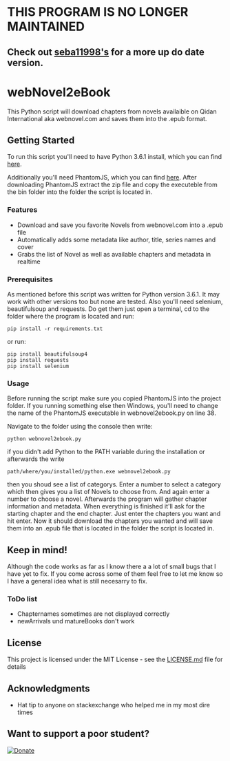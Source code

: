 # THIS PROGRAM IS NO LONGER MAINTAINED

## Check out [seba11998's](https://github.com/seba11998/webnovel2ebook/) for a more up do date version.


# webNovel2eBook
This Python script will download chapters from novels availaible on Qidan International aka webnovel.com and saves them into the .epub format.

## Getting Started

To run this script you'll need to have Python 3.6.1 install, which you can find [here](https://www.python.org/downloads/ "Python Download Link").

Additionally you'll need PhantomJS, which you can find [here](http://phantomjs.org/download.html "PhantomJS Download Link").
After downloading PhantomJS extract the zip file and copy the executeble from the bin folder into the folder the script is located in.

### Features

- Download and save you favorite Novels from webnovel.com into a .epub file
- Automatically adds some metadata like author, title, series names and cover
- Grabs the list of Novel as well as available chapters and metadata in realtime

### Prerequisites

As mentioned before this script was written for Python version 3.6.1. It may work with other versions too but none are tested.
Also you'll need selenium, beautifulsoup and requests. Do get them just open a terminal, cd to the folder where the program is located and run:
```
pip install -r requirements.txt
```
or run:
```
pip install beautifulsoup4
pip install requests
pip install selenium
```
### Usage

Before running the script make sure you copied PhantomJS into the project folder. If you running something else then Windows, you'll need to change the name of the PhantomJS executable in webnovel2ebook.py on line 38.

Navigate to the folder using the console then write:

```
python webnovel2ebook.py
```

if you didn't add Python to the PATH variable during the installation or afterwards the write

```
path/where/you/installed/python.exe webnovel2ebook.py
```

then you shoud see a list of categorys. Enter a number to select a category which then gives you a list of Novels to choose from. And again enter a number to choose a novel.
Afterwards the program will gather chapter information and metadata. When everything is finished it'll ask for the starting chapter and the end chapter. Just enter the chapters you want and hit enter.
Now it should download the chapters you wanted and will save them into an .epub file that is located in the folder the script is located in.

## Keep in mind!

Although the code works as far as I know there a a lot of small bugs that I have yet to fix. If you come across some of them feel free to let me know so I have a general idea what is still necesarry to fix.

### ToDo list

- Chapternames sometimes are not displayed correctly
- newArrivals und matureBooks don't work

## License

This project is licensed under the MIT License - see the [LICENSE.md](LICENSE.md) file for details

## Acknowledgments

* Hat tip to anyone on stackexchange who helped me in my most dire times

## Want to support a poor student?

[![Donate](https://img.shields.io/badge/Donate-PayPal-green.svg)](https://www.paypal.com/cgi-bin/webscr?cmd=_s-xclick&hosted_button_id=U7KDYY9UB9PMY)
